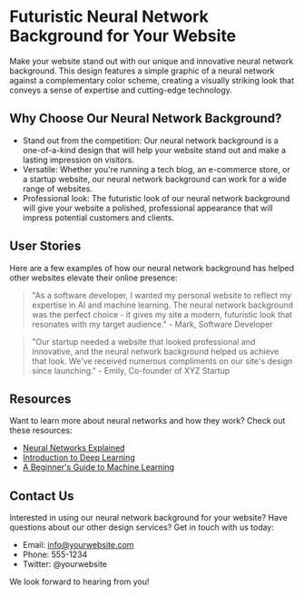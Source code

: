 <!--font:Montserrat-->

# Futuristic Neural Network Background for Your Website

Make your website stand out with our unique and innovative neural network background. This design features a simple graphic of a neural network against a complementary color scheme, creating a visually striking look that conveys a sense of expertise and cutting-edge technology.

## Why Choose Our Neural Network Background?

- Stand out from the competition: Our neural network background is a one-of-a-kind design that will help your website stand out and make a lasting impression on visitors.
- Versatile: Whether you're running a tech blog, an e-commerce store, or a startup website, our neural network background can work for a wide range of websites.
- Professional look: The futuristic look of our neural network background will give your website a polished, professional appearance that will impress potential customers and clients.

## User Stories

Here are a few examples of how our neural network background has helped other websites elevate their online presence:

> "As a software developer, I wanted my personal website to reflect my expertise in AI and machine learning. The neural network background was the perfect choice - it gives my site a modern, futuristic look that resonates with my target audience." - Mark, Software Developer

> "Our startup needed a website that looked professional and innovative, and the neural network background helped us achieve that look. We've received numerous compliments on our site's design since launching." - Emily, Co-founder of XYZ Startup

## Resources

Want to learn more about neural networks and how they work? Check out these resources:

- [Neural Networks Explained](#)
- [Introduction to Deep Learning](#)
- [A Beginner's Guide to Machine Learning](#)

## Contact Us

Interested in using our neural network background for your website? Have questions about our other design services? Get in touch with us today:

- Email: info@yourwebsite.com
- Phone: 555-1234
- Twitter: @yourwebsite

We look forward to hearing from you!

<!--

Write me content for website with wallpaper which alt text is:

"A wallpaper with a simple graphic of a neural network, against a background of complementary colors."

The name/title of the page should not be 1:1 copy of the alt text but rather a real content of the website which is using this wallpaper.

- Use markdown format 
- Start with heading
- Heading should be short and concise
- The content should look like a real website 
- The website should not be about the wallpaper, wallpaper is just a related background
- Heading should be contain work "wallpaper" or "background"
- Include real sections like references, contact, user stories, etc. use things relevant to the page purpose.
- Feel free to use structure like headings, bullets, numbering, blockquotes, paragraphs, horizontal lines, etc.
- You can use formatting like bold or _italic_
- You can include UTF-8 emojis
- Links should be only #hash anchors (and you can refer to the document itself)
- Do not include images


---


# Neural Network Background Wallpaper for Your Tech Website

Looking for a visually appealing background that will make your tech website stand out? Look no further than our neural network wallpaper! Featuring a simple graphic of a neural network against a background of complementary colors, this wallpaper is the perfect choice for any website that wants to convey a sense of innovation and cutting-edge technology.

## Why Choose Our Neural Network Wallpaper?

- Eye-catching design: The simple yet striking design of our neural network wallpaper is sure to grab visitors' attention and keep them engaged with your content.
- Complementary colors: The background colors are carefully chosen to complement the neural network graphic, creating a cohesive and visually pleasing look.
- Versatile: Whether you're running a tech blog, a startup website, or an e-commerce store, our neural network wallpaper is a versatile choice that can work for a wide range of websites.

## User Stories

Here are just a few examples of how our neural network wallpaper has helped other websites stand out:

> "As a startup founder, I was looking for a way to make my website look more professional and cutting-edge. The neural network wallpaper was the perfect choice - it gives my site a futuristic vibe that really resonates with my target audience." - John, Founder of XYZ Startup

> "We run a tech blog that covers the latest trends in AI and machine learning. The neural network wallpaper helps us convey our expertise and authority on these topics, while also making our site look more visually appealing." - Jane, Editor at ABC Tech Blog

## References

Want to learn more about neural networks and how they work? Check out these resources:

- [Neural Networks Explained](#)
- [Introduction to Deep Learning](#)
- [A Beginner's Guide to Machine Learning](#)

## Contact Us

Have questions about our neural network wallpaper or want to learn more about our other design services? Get in touch with us today:

- Email: info@yourwebsite.com
- Phone: 555-1234
- Twitter: @yourwebsite

We look forward to hearing from you!


---


Heading should not include word "wallpaper". The website should not be about the wallpaper itself, wallpaper is just a related background, rewrite whole content.


---


# Elevate Your Tech Website with a Futuristic Neural Network Background

Looking for a way to make your tech website stand out? Consider using our futuristic neural network background! This eye-catching design features a simple graphic of a neural network against a complementary color scheme, creating a cohesive and visually pleasing look that's perfect for any website looking to convey a sense of innovation and cutting-edge technology.

## Why Choose Our Neural Network Background?

- Unique design: Our neural network background is a one-of-a-kind design that will help your website stand out from the competition.
- Versatile: Whether you're running a tech blog, an e-commerce store, or a startup website, our neural network background can work for a wide range of websites.
- Professional look: The futuristic look of our neural network background will give your website a professional, polished appearance that will impress visitors and potential customers alike.

## User Stories

Here are a few examples of how our neural network background has helped other websites elevate their online presence:

> "As a startup founder, I knew it was important to have a website that looked professional and cutting-edge. Our neural network background helped us achieve that look, and we've received numerous compliments on our site's design." - John, Founder of XYZ Startup

> "Our tech blog covers a wide range of topics, from AI and machine learning to cybersecurity and data privacy. Our neural network background helps us convey our expertise in these areas while also making our site look more visually appealing." - Jane, Editor at ABC Tech Blog

## Resources

Want to learn more about neural networks and how they work? Check out these resources:

- [Neural Networks Explained](#)
- [Introduction to Deep Learning](#)
- [A Beginner's Guide to Machine Learning](#)

## Contact Us

Interested in using our neural network background for your website? Have questions about our other design services? Get in touch with us today:

- Email: info@yourwebsite.com
- Phone: 555-1234
- Twitter: @yourwebsite

We look forward to hearing from you!


---


Heading is too long, rewrite whole content.


---


# Elevate Your Website with a Futuristic Neural Network Background

Looking to give your website a professional, cutting-edge look? Our futuristic neural network background is the perfect choice! Featuring a simple graphic of a neural network against a complementary color scheme, this design will help your website stand out from the competition and convey a sense of innovation and expertise.

## Why Choose Our Neural Network Background?

- Unique design: Our neural network background is a one-of-a-kind design that will help your website stand out and make a lasting impression on visitors.
- Versatile: Whether you're running a tech blog, an e-commerce store, or a startup website, our neural network background can work for a wide range of websites.
- Professional look: The futuristic look of our neural network background will give your website a polished, professional appearance that will impress potential customers and clients.

## User Stories

Here are a few examples of how our neural network background has helped other websites elevate their online presence:

> "Our e-commerce store sells cutting-edge technology products, so it was important for us to have a website that looked just as innovative. The neural network background helped us achieve that look and gave our site a futuristic vibe that resonated with our customers." - Sarah, Owner of XYZ Tech Store

> "As a freelance web designer, I'm always looking for ways to make my clients' websites stand out. Using the neural network background has helped me create visually appealing, modern designs that my clients love." - Alex, Web Designer at ABC Design Co.

## Resources

Want to learn more about neural networks and how they work? Check out these resources:

- [Neural Networks Explained](#)
- [Introduction to Deep Learning](#)
- [A Beginner's Guide to Machine Learning](#)

## Contact Us

Interested in using our neural network background for your website? Have questions about our other design services? Get in touch with us today:

- Email: info@yourwebsite.com
- Phone: 555-1234
- Twitter: @yourwebsite

We look forward to hearing from you!


---


Heading is too long, rewrite whole content.


---


# Futuristic Neural Network Background for Your Website

Make your website stand out with our unique and innovative neural network background. This design features a simple graphic of a neural network against a complementary color scheme, creating a visually striking look that conveys a sense of expertise and cutting-edge technology.

## Why Choose Our Neural Network Background?

- Stand out from the competition: Our neural network background is a one-of-a-kind design that will help your website stand out and make a lasting impression on visitors.
- Versatile: Whether you're running a tech blog, an e-commerce store, or a startup website, our neural network background can work for a wide range of websites.
- Professional look: The futuristic look of our neural network background will give your website a polished, professional appearance that will impress potential customers and clients.

## User Stories

Here are a few examples of how our neural network background has helped other websites elevate their online presence:

> "As a software developer, I wanted my personal website to reflect my expertise in AI and machine learning. The neural network background was the perfect choice - it gives my site a modern, futuristic look that resonates with my target audience." - Mark, Software Developer

> "Our startup needed a website that looked professional and innovative, and the neural network background helped us achieve that look. We've received numerous compliments on our site's design since launching." - Emily, Co-founder of XYZ Startup

## Resources

Want to learn more about neural networks and how they work? Check out these resources:

- [Neural Networks Explained](#)
- [Introduction to Deep Learning](#)
- [A Beginner's Guide to Machine Learning](#)

## Contact Us

Interested in using our neural network background for your website? Have questions about our other design services? Get in touch with us today:

- Email: info@yourwebsite.com
- Phone: 555-1234
- Twitter: @yourwebsite

We look forward to hearing from you!


---


Write me a Google font which is best fitting for the website.

Pick from the list:
- Poppins
- IBM Plex Sans
- Futura
- Alegreya
- Orbitron
- Lobster
- Great Vibes
- Exo 2
- Inter
- Montserrat
- Playfair Display
- Raleway
- Open Sans
- Lato
- Roboto
- Barlow Condensed
- Dancing Script


Write just the font name nothing else.


---


Montserrat

-->
